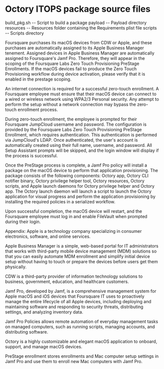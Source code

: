 # Octory ITOPS package source files

build_pkg.sh		--	Script to build a package
payload			--	Payload directory
resources		--	Resources folder containing the Requirements plist file
scripts			--	Scripts directory

Foursquare purchases its macOS devices from CDW or Apple, and these purchases are automatically assigned to its Apple Business Manager tenement. Assigned devices in Apple Business Manager are automatically assigned to Foursquare's Jamf Pro. Therefore, they will appear in the scoping of the Foursquare Labs Zero Touch Provisioning PreStage Enrollments. If the macOS devices fail to produce the Zero Touch Provisioning workflow during device activation, please verify that it is enabled in the prestage scoping.

An internet connection is required for a successful zero-touch enrollment. A Foursquare employee must ensure that their macOS device can connect to a wired or wireless network using WPA2/3 Personal security. Any attempt to perform the setup without a network connection may bypass the zero-touch enrollment process.

During zero-touch enrollment, the employee is prompted for their Foursquare JumpCloud username and password. The configuration is provided by the Foursquare Labs Zero Touch Provisioning PreStage Enrollment, which requires authentication. This authentication is performed via JumpCloud's LDAP. Once authenticated, the user's account is automatically created using their full name, username, and password. All Setup Assistant prompts will be skipped, and the login window will display if the process is successful.

Once the PreStage process is complete, a Jamf Pro policy will install a package on the macOS device to perform that application provisioning. The package consists of the following components: Octory app, Octory CLI notifier binary, Octory privilege helper tool, Octory resources, Octory scripts, and Apple launch daemons for Octory privilege helper and Octory app. The Octory launch daemon will launch a script to launch the Octory application for visual progress and perform the application provisioning by installing the required policies in a serialized workflow.

Upon successful completion, the macOS device will restart, and the Foursquare employee must log in and enable FileVault when prompted during their login.

Appendix:
Apple is a technology company specializing in consumer electronics, software, and online services.

Apple Business Manager is a simple, web-based portal for IT administrators that works with third-party mobile device management (MDM) solutions so that you can easily automate MDM enrollment and simplify initial device setup without having to touch or prepare the devices before users get them physically.

CDW is a third-party provider of information technology solutions to business, government, education, and healthcare customers.

Jamf Pro, developed by Jamf, is a comprehensive management system for Apple macOS and iOS devices that Foursquare IT uses to proactively manage the entire lifecycle of all Apple devices, including deploying and maintaining software and responding to security threats, distributing settings, and analyzing inventory data.

Jamf Pro Policies allows remote automation of everyday management tasks on managed computers, such as running scripts, managing accounts, and distributing software.

Octory is a highly customizable and elegant macOS application to onboard, support, and manage macOS devices.

PreStage enrollment stores enrollments and Mac computer setup settings in Jamf Pro and use them to enroll new Mac computers with Jamf Pro.
